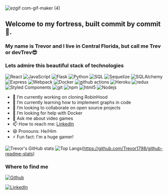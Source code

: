 
<!-- ![github](https://user-images.githubusercontent.com/102115797/206318027-d79ec17e-75c3-4e12-84dc-229d296f6d3e.gif?width=300px&height=20px) -->

# <p align="center">
 ![ezgif com-gif-maker (4)](https://user-images.githubusercontent.com/102115797/206321473-24b3f620-a42f-4a5e-89ce-0d162c5665d0.gif)

</p>

## Welcome to my fortress, built commit by commit 🏰.

### My name is Trevor and I live in Central Florida, but call me Trev or devTrev😎

<h3>Lets admire this beautiful stack of technologies</h3>
<p>
  <img alt="React" src="https://img.shields.io/badge/-React-45b8d8?style=flat-square&logo=react&logoColor=white" />
  <img alt="JavaScript" src="https://img.shields.io/badge/JavaScript-yellow?style=flat-square&logo=JavaScript&logoColor=white"/>
  <img alt="Flask" src='https://img.shields.io/badge/Flask-blue?style=flat-square&logo=Flask&logoColor=white'/>
  <img alt='Python' src='https://img.shields.io/badge/Python-green?style=flat-square&logo=Python&logoColor=white'/>
  <img alt="SQL" src='https://img.shields.io/badge/SQL-yellowgreen?style=flat-square&logo=SQL&logoColor=white'/>
  <img alt="Sequelize" src= 'https://img.shields.io/badge/Sequelize-orange?style=flat-square&logo=Sequelize&logoColor=white'/>
  <img alt='SQLAlchemy' src='https://img.shields.io/badge/SQLAlchemy-blue?style=flat-square&logo=SQLAlchemy&logoColor=white'/>
  <img alt='Express' src='https://img.shields.io/badge/Express-brightgreen?style=flat-square&logo='/>
  <img alt="Webpack" src="https://img.shields.io/badge/-Webpack-8DD6F9?style=flat-square&logo=webpack&logoColor=white" /> 
  <img alt="Docker" src="https://img.shields.io/badge/-Docker-46a2f1?style=flat-square&logo=docker&logoColor=white" />
  <img alt="github actions" src="https://img.shields.io/badge/-Github_Actions-2088FF?style=flat-square&logo=github-actions&logoColor=white" />
  <img alt="Heroku" src="https://img.shields.io/badge/-Heroku-430098?style=flat-square&logo=heroku&logoColor=white" />
  <img alt="redux" src="https://img.shields.io/badge/-Redux-764ABC?style=flat-square&logo=redux&logoColor=white" />
  <img alt="Styled Components" src="https://img.shields.io/badge/-Styled_Components-db7092?style=flat-square&logo=styled-components&logoColor=white" />
  <img alt="git" src="https://img.shields.io/badge/-Git-F05032?style=flat-square&logo=git&logoColor=white" />
  <img alt="npm" src="https://img.shields.io/badge/-NPM-CB3837?style=flat-square&logo=npm&logoColor=white" />
  <img alt="html5" src="https://img.shields.io/badge/-HTML5-E34F26?style=flat-square&logo=html5&logoColor=white" />
  <img alt="Nodejs" src="https://img.shields.io/badge/-Nodejs-43853d?style=flat-square&logo=Node.js&logoColor=white" />

- 🔭 I’m currently working on cloning RobinHood
- 🌱 I’m currently learning how to implement graphs in code
- 👯 I’m looking to collaborate on open source projects
- 🤔 I’m looking for help with Docker 
- 💬 Ask me about video games
- 📫 How to reach me: [LinkedIn](https://www.linkedin.com/in/trevor-jones-0b8a57259/)
- 😄 Pronouns: He/Him 
- ⚡ Fun fact: I'm a huge gamer!
 
 
 ![Trevor's GitHub stats](https://github-readme-stats.vercel.app/api?username=Trevor1798&show_icons=true&&theme=dark&custom_title=Stats&hide=contribs&line_height=32) ![Top Langs](https://github-readme-stats.vercel.app/api/top-langs/?username=Trevor1798&show_icons=true&&theme=dark&custom_title=Stats&hide=contribs&line_height=32)(https://github.com/Trevor1798/github-readme-stats)

<!--  [![Trevor's GitHub stats](https://github-readme-stats.vercel.app/api?username=trevor1798)](https://github.com/trevor1798/github-readme-stats) -->
  <h3>Where to find me</h3>
<p><a href="https://github.com/Trevor1798" target="_blank"><img alt="Github" src="https://img.shields.io/badge/GitHub-%2312100E.svg?&style=for-the-badge&logo=Github&logoColor=white" /></a>
 
<a href="https://www.linkedin.com/in/trevor-jones-0b8a57259/" target="_blank"><img alt="LinkedIn" src="https://img.shields.io/badge/linkedin-%230077B5.svg?&style=for-the-badge&logo=linkedin&logoColor=white" /></a> 
</p>
